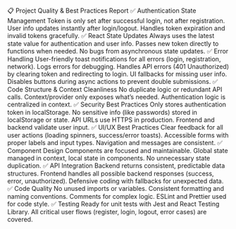📋 Project Quality & Best Practices Report
✅ Authentication State Management
Token is only set after successful login, not after registration.
User info updates instantly after login/logout.
Handles token expiration and invalid tokens gracefully.
✅ React State Updates
Always uses the latest state value for authentication and user info.
Passes new token directly to functions when needed.
No bugs from asynchronous state updates.
✅ Error Handling
User-friendly toast notifications for all errors (login, registration, network).
Logs errors for debugging.
Handles API errors (401 Unauthorized) by clearing token and redirecting to login.
UI fallbacks for missing user info.
Disables buttons during async actions to prevent double submissions.
✅ Code Structure & Context Cleanliness
No duplicate logic or redundant API calls.
Context/provider only exposes what’s needed.
Authentication logic is centralized in context.
✅ Security Best Practices
Only stores authentication token in localStorage.
No sensitive info (like passwords) stored in localStorage or state.
API URLs use HTTPS in production.
Frontend and backend validate user input.
✅ UI/UX Best Practices
Clear feedback for all user actions (loading spinners, success/error toasts).
Accessible forms with proper labels and input types.
Navigation and messages are consistent.
✅ Component Design
Components are focused and maintainable.
Global state managed in context, local state in components.
No unnecessary state duplication.
✅ API Integration
Backend returns consistent, predictable data structures.
Frontend handles all possible backend responses (success, error, unauthorized).
Defensive coding with fallbacks for unexpected data.
✅ Code Quality
No unused imports or variables.
Consistent formatting and naming conventions.
Comments for complex logic.
ESLint and Prettier used for code style.
✅ Testing
Ready for unit tests with Jest and React Testing Library.
All critical user flows (register, login, logout, error cases) are covered.
